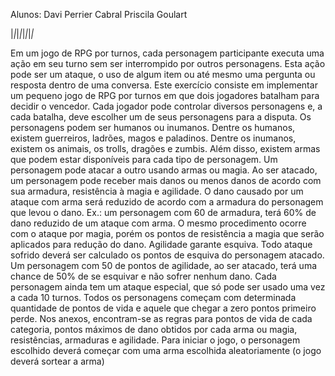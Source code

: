 Alunos:
Davi Perrier Cabral
Priscila Goulart

|*|*|*|*|*|*|*|*

Em um jogo de RPG por turnos, cada personagem participante executa uma ação em seu turno
sem ser interrompido por outros personagens. Esta ação pode ser um ataque, o uso de algum
item ou até mesmo uma pergunta ou resposta dentro de uma conversa.
Este exercício consiste em implementar um pequeno jogo de RPG por turnos em que dois
jogadores batalham para decidir o vencedor. Cada jogador pode controlar diversos
personagens e, a cada batalha, deve escolher um de seus personagens para a disputa.
Os personagens podem ser humanos ou inumanos. Dentre os humanos, existem guerreiros,
ladrões, magos e paladinos. Dentre os inumanos, existem os animais, os trolls, dragões e
zumbis.
Além disso, existem armas que podem estar disponíveis para cada tipo de personagem. Um
personagem pode atacar a outro usando armas ou magia. Ao ser atacado, um personagem
pode receber mais danos ou menos danos de acordo com sua armadura, resistência à magia e
agilidade.
O dano causado por um ataque com arma será reduzido de acordo com a armadura do
personagem que levou o dano. Ex.: um personagem com 60 de armadura, terá 60% de dano
reduzido de um ataque com arma. O mesmo procedimento ocorre com o ataque por magia,
porém os pontos de resistência a magia que serão aplicados para redução do dano.
Agilidade garante esquiva. Todo ataque sofrido deverá ser calculado os pontos de esquiva do
personagem atacado. Um personagem com 50 de pontos de agilidade, ao ser atacado, terá
uma chance de 50% de se esquivar e não sofrer nenhum dano.
Cada personagem ainda tem um ataque especial, que só pode ser usado uma vez a cada 10
turnos. Todos os personagens começam com determinada quantidade de pontos de vida e
aquele que chegar a zero pontos primeiro perde.
Nos anexos, encontram-se as regras para pontos de vida de cada categoria, pontos máximos
de dano obtidos por cada arma ou magia, resistências, armaduras e agilidade.
Para iniciar o jogo, o personagem escolhido deverá começar com uma arma escolhida
aleatoriamente (o jogo deverá sortear a arma)
